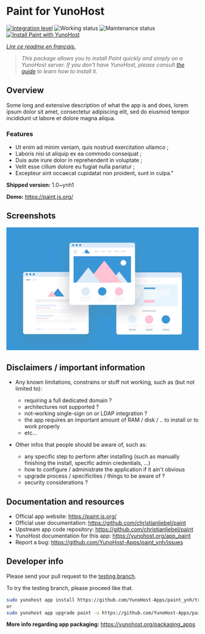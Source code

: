 <!--
N.B.: This README was automatically generated by https://github.com/YunoHost/apps/tree/master/tools/README-generator
It shall NOT be edited by hand.
-->

# Paint for YunoHost

[![Integration level](https://dash.yunohost.org/integration/paint.svg)](https://dash.yunohost.org/appci/app/paint) ![Working status](https://ci-apps.yunohost.org/ci/badges/paint.status.svg) ![Maintenance status](https://ci-apps.yunohost.org/ci/badges/paint.maintain.svg)  
[![Install Paint with YunoHost](https://install-app.yunohost.org/install-with-yunohost.svg)](https://install-app.yunohost.org/?app=paint)

*[Lire ce readme en français.](./README_fr.md)*

> *This package allows you to install Paint quickly and simply on a YunoHost server.
If you don't have YunoHost, please consult [the guide](https://yunohost.org/#/install) to learn how to install it.*

## Overview

Some long and extensive description of what the app is and does, lorem ipsum dolor sit amet, consectetur adipiscing elit, sed do eiusmod tempor incididunt ut labore et dolore magna aliqua.

### Features

- Ut enim ad minim veniam, quis nostrud exercitation ullamco ;
- Laboris nisi ut aliquip ex ea commodo consequat ;
- Duis aute irure dolor in reprehenderit in voluptate ;
- Velit esse cillum dolore eu fugiat nulla pariatur ;
- Excepteur sint occaecat cupidatat non proident, sunt in culpa."


**Shipped version:** 1.0~ynh1

**Demo:** https://paint.js.org/

## Screenshots

![Screenshot of Paint](./doc/screenshots/example.jpg)

## Disclaimers / important information

* Any known limitations, constrains or stuff not working, such as (but not limited to):
    * requiring a full dedicated domain ?
    * architectures not supported ?
    * not-working single-sign on or LDAP integration ?
    * the app requires an important amount of RAM / disk / .. to install or to work properly
    * etc...

* Other infos that people should be aware of, such as:
    * any specific step to perform after installing (such as manually finishing the install, specific admin credentials, ...)
    * how to configure / administrate the application if it ain't obvious
    * upgrade process / specificities / things to be aware of ?
    * security considerations ?

## Documentation and resources

* Official app website: <https://paint.js.org/>
* Official user documentation: <https://github.com/christianliebel/paint>
* Upstream app code repository: <https://github.com/christianliebel/paint>
* YunoHost documentation for this app: <https://yunohost.org/app_paint>
* Report a bug: <https://github.com/YunoHost-Apps/paint_ynh/issues>

## Developer info

Please send your pull request to the [testing branch](https://github.com/YunoHost-Apps/paint_ynh/tree/testing).

To try the testing branch, please proceed like that.

``` bash
sudo yunohost app install https://github.com/YunoHost-Apps/paint_ynh/tree/testing --debug
or
sudo yunohost app upgrade paint -u https://github.com/YunoHost-Apps/paint_ynh/tree/testing --debug
```

**More info regarding app packaging:** <https://yunohost.org/packaging_apps>
